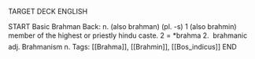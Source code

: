 TARGET DECK
ENGLISH

START
Basic
Brahman
Back: n. (also brahman) (pl. -s) 1 (also brahmin) member of the highest or priestly hindu caste. 2 = *brahma 2.  brahmanic adj. Brahmanism n.
Tags: [[Brahma]], [[Brahmin]], [[Bos_indicus]]
END
